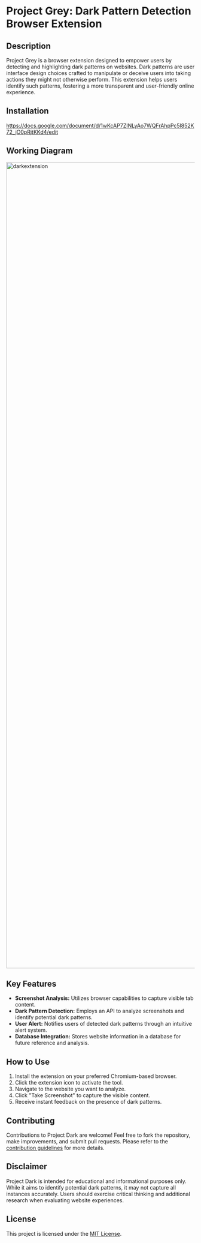 # Project Grey: Dark Pattern Detection Browser Extension

## Description

Project Grey is a browser extension designed to empower users by detecting and highlighting dark patterns on websites. Dark patterns are user interface design choices crafted to manipulate or deceive users into taking actions they might not otherwise perform. This extension helps users identify such patterns, fostering a more transparent and user-friendly online experience.

## Installation 
https://docs.google.com/document/d/1wKcAP7ZINLyAo7WQFrAhpPc5l852K72_jO0pRjtKKd4/edit 

## Working Diagram

<img width="2149" alt="darkextension" src="https://github.com/Project-Dark/Dark-Extension/assets/100071948/e592b1a7-0d65-48e9-b988-afc676326b9a">

## Key Features

- **Screenshot Analysis:** Utilizes browser capabilities to capture visible tab content.
- **Dark Pattern Detection:** Employs an API to analyze screenshots and identify potential dark patterns.
- **User Alert:** Notifies users of detected dark patterns through an intuitive alert system.
- **Database Integration:** Stores website information in a database for future reference and analysis.

## How to Use

1. Install the extension on your preferred Chromium-based browser.
2. Click the extension icon to activate the tool.
3. Navigate to the website you want to analyze.
4. Click "Take Screenshot" to capture the visible content.
5. Receive instant feedback on the presence of dark patterns.

## Contributing

Contributions to Project Dark are welcome! Feel free to fork the repository, make improvements, and submit pull requests. Please refer to the [contribution guidelines](link-to-contribution-guidelines) for more details.

## Disclaimer

Project Dark is intended for educational and informational purposes only. While it aims to identify potential dark patterns, it may not capture all instances accurately. Users should exercise critical thinking and additional research when evaluating website experiences.

## License

This project is licensed under the [MIT License](link-to-license).
